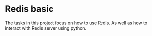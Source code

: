 # Redis basic
The tasks in this project focus on how to use Redis. As well as how to
interact with Redis server using python.